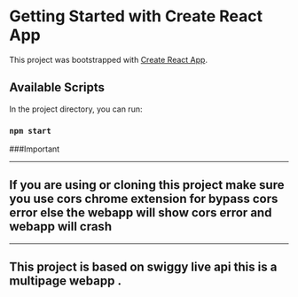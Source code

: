 # Getting Started with Create React App

This project was bootstrapped with [Create React App](https://github.com/facebook/create-react-app).

## Available Scripts

In the project directory, you can run:

### `npm start`  
###Important


-----------------------------------------------------------------------

##  If you are using or cloning this project make sure you use cors chrome extension for bypass cors error else the webapp will show cors error and webapp will crash

-----------------------------------------------------------------------

##  This project is based on swiggy live api this is a multipage webapp .